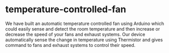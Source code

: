 # temperature-controlled-fan
We have built an automatic temperature controlled fan using Arduino which could easily sense and detect the room temperature and then increase or decrease the speed of your fans and exhaust systems. Our device automatically sense the change in temperature using Thermistor and gives command to fans and exhaust systems to control their speed.

